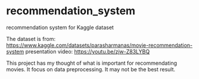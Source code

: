 # recommendation_system
recommendation system for Kaggle dataset

The dataset is from: https://www.kaggle.com/datasets/parasharmanas/movie-recommendation-system
presentation video: https://youtu.be/zjw-Z83LYBQ

This project has my thought of what is important for recommendating movies. It focus on data preprocessing. It may not be the best result.
